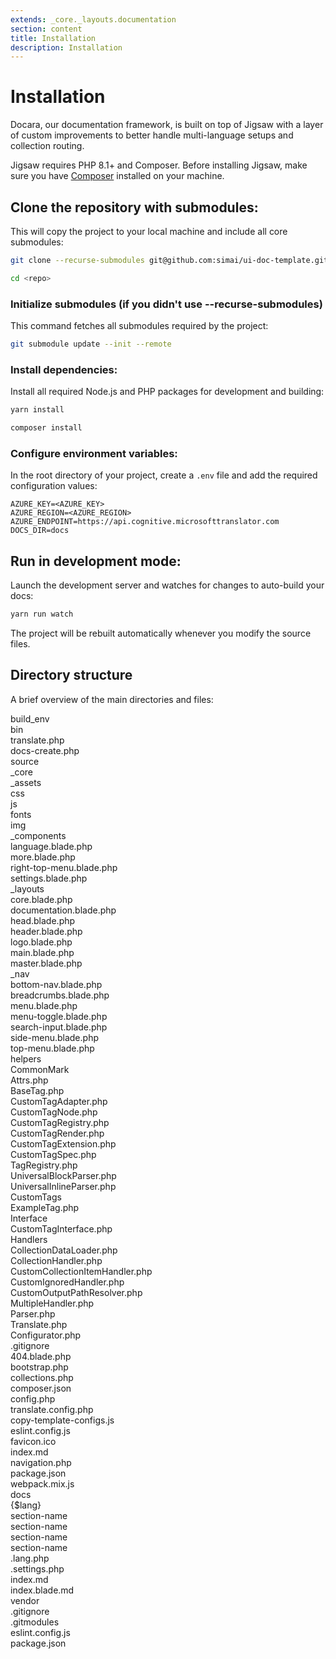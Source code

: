 ```yaml
---
extends: _core._layouts.documentation
section: content
title: Installation
description: Installation
---
```


# Installation

Docara, our documentation framework, is built on top of Jigsaw with a layer of custom improvements to better handle multi-language setups and collection routing.

Jigsaw requires PHP 8.1+ and Composer. Before installing Jigsaw, make sure you have [Composer](https://getcomposer.org/)
installed on your machine.

## Clone the repository with submodules:

This will copy the project to your local machine and include all core submodules:

```bash
git clone --recurse-submodules git@github.com:simai/ui-doc-template.git
```

```bash
cd <repo>
```

### Initialize submodules (if you didn't use --recurse-submodules)

This command fetches all submodules required by the project:

```bash
git submodule update --init --remote
```

### Install dependencies:

Install all required Node.js and PHP packages for development and building:

```bash
yarn install
```

```bash
composer install
```

### Configure environment variables:

In the root directory of your project, create a `.env` file and add the required configuration values:

```text
AZURE_KEY=<AZURE_KEY>
AZURE_REGION=<AZURE_REGION>
AZURE_ENDPOINT=https://api.cognitive.microsofttranslator.com
DOCS_DIR=docs
```

## Run in development mode:

Launch the development server and watches for changes to auto-build your docs:

```bash
yarn run watch
```

The project will be rebuilt automatically whenever you modify the source files.

## Directory structure

A brief overview of the main directories and files:

<div class="files">
    <div class="folder">build_env</div>
    <div class="folder folder--open">bin
        <div class="file">translate.php</div>
        <div class="file">docs-create.php</div>
    </div>
    <div class="folder folder--open">source
        <div class="folder folder--open">_core
            <div class="folder folder--open">_assets
                <div class="folder">css</div>
                <div class="folder">js</div>
                <div class="folder">fonts</div>
                <div class="folder">img</div>
            </div>
            <div class="folder folder--open">_components
                <div class="file">language.blade.php</div>
                <div class="file">more.blade.php</div>
                <div class="file">right-top-menu.blade.php</div>
                <div class="file">settings.blade.php</div>
            </div>
            <div class="folder folder--open">_layouts
                <div class="file">core.blade.php</div>
                <div class="file">documentation.blade.php</div>
                <div class="file">head.blade.php</div>
                <div class="file">header.blade.php</div>
                <div class="file">logo.blade.php</div>
                <div class="file">main.blade.php</div>
                <div class="file">master.blade.php</div>
            </div>
            <div class="folder folder--open">_nav
                <div class="file">bottom-nav.blade.php</div>
                <div class="file">breadcrumbs.blade.php</div>
                <div class="file">menu.blade.php</div>
                <div class="file">menu-toggle.blade.php</div>
                <div class="file">search-input.blade.php</div>
                <div class="file">side-menu.blade.php</div>
                <div class="file">top-menu.blade.php</div>
            </div>
            <div class="folder folder--open">helpers
                <div class="folder folder--open">CommonMark
                    <div class="file">Attrs.php</div>
                    <div class="file">BaseTag.php</div>
                    <div class="file">CustomTagAdapter.php</div>
                    <div class="file">CustomTagNode.php</div>
                    <div class="file">CustomTagRegistry.php</div>
                    <div class="file">CustomTagRender.php</div>
                    <div class="file">CustomTagExtension.php</div>
                    <div class="file">CustomTagSpec.php</div>
                    <div class="file">TagRegistry.php</div>
                    <div class="file">UniversalBlockParser.php</div>
                    <div class="file">UniversalInlineParser.php</div>
                </div>
                <div class="folder folder--open">CustomTags
                    <div class="file">ExampleTag.php</div>
                </div>
                <div class="folder folder--open">Interface
                    <div class="file">CustomTagInterface.php</div>
                </div>
                <div class="folder folder--open">Handlers
                    <div class="file">CollectionDataLoader.php</div>
                    <div class="file">CollectionHandler.php</div>
                    <div class="file">CustomCollectionItemHandler.php</div>
                    <div class="file">CustomIgnoredHandler.php</div>
                    <div class="file">CustomOutputPathResolver.php</div>
                    <div class="file">MultipleHandler.php</div>
                </div>
                <div class="file">Parser.php</div>
                <div class="file">Translate.php</div>
                <div class="file">Configurator.php</div>
            </div>
            <div class="file">.gitignore</div>
            <div class="file">404.blade.php</div>
            <div class="file">bootstrap.php</div>
            <div class="file">collections.php</div>
            <div class="file">composer.json</div>
            <div class="file">config.php</div>
            <div class="file">translate.config.php</div>
            <div class="file">copy-template-configs.js</div>
            <div class="file">eslint.config.js</div>
            <div class="file">favicon.ico</div>
            <div class="file">index.md</div>
            <div class="file">navigation.php</div>
            <div class="file">package.json</div>
            <div class="file">webpack.mix.js</div>
        </div>
            <div class="folder folder--open">docs
                <div class="folder folder--open">{$lang}
                    <div class="folder">section-name</div>
                    <div class="folder">section-name</div>
                    <div class="folder">section-name</div>
                    <div class="folder">section-name</div>
                    <div class="file">.lang.php</div>
                    <div class="file">.settings.php</div>
                    <div class="file">index.md</div>
                </div>
            </div>
        <div class="file">index.blade.md</div>
    </div>
    <div class="folder">vendor</div>
    <div class="file">.gitignore</div>
    <div class="file">.gitmodules</div>
    <div class="file">eslint.config.js</div>
    <div class="file">package.json</div>
</div>
